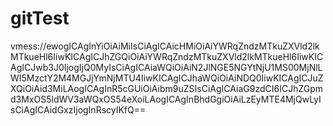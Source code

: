 # gitTest
vmess://ewogICAgInYiOiAiMiIsCiAgICAicHMiOiAiYWRqZndzMTkuZXVld2lkMTkueHl6IiwKICAgICJhZGQiOiAiYWRqZndzMTkuZXVld2lkMTkueHl6IiwKICAgICJwb3J0IjogIjQ0MyIsCiAgICAiaWQiOiAiN2JlNGE5NGYtNjU1MS00MjNlLWI5MzctY2M4MGJjYmNjMTU4IiwKICAgICJhaWQiOiAiNDQ0IiwKICAgICJuZXQiOiAid3MiLAogICAgInR5cGUiOiAibm9uZSIsCiAgICAiaG9zdCI6ICJhZGpmd3MxOS5ldWV3aWQxOS54eXoiLAogICAgInBhdGgiOiAiLzEyMTE4MjQwLyIsCiAgICAidGxzIjogInRscyIKfQ==
